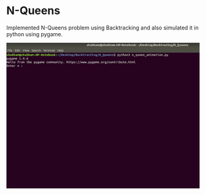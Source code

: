 # N-Queens

Implemented N-Queens problem using Backtracking and also simulated it in python using pygame. 

![N-queens gif](n_queens.gif)
